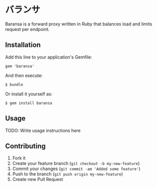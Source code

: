 # バランサ

Baransa is a forward proxy written in Ruby that balances load and limits
request per endpoint.

## Installation

Add this line to your application's Gemfile:

    gem 'baransa'

And then execute:

    $ bundle

Or install it yourself as:

    $ gem install baransa

## Usage

TODO: Write usage instructions here

## Contributing

  1. Fork it
  2. Create your feature branch (`git checkout -b my-new-feature`)
  3. Commit your changes (`git commit -am 'Added some feature'`)
  4. Push to the branch (`git push origin my-new-feature`)
  5. Create new Pull Request
